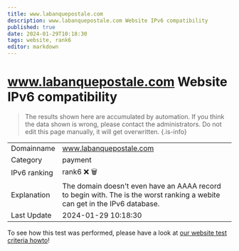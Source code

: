 ```yaml
---
title: www.labanquepostale.com
description: www.labanquepostale.com Website IPv6 compatibility
published: true
date: 2024-01-29T10:18:30
tags: website, rank6
editor: markdown
---
```


# www.labanquepostale.com Website IPv6 compatibility

> The results shown here are accumulated by automation. If you think the data shown is wrong, please contact the administrators. 
> Do not edit this page manually, it will get overwritten.
{.is-info}


|   |   |
| - | - |
| Domainname | www.labanquepostale.com
| Category | payment |
| IPv6 ranking | rank6 :x: :wastebasket: |
| Explanation | The domain doesn't even have an AAAA record to begin with. The is the worst ranking a webite can get in the IPv6 database. |
| Last Update | 2024-01-29 10:18:30 |

To see how this test was performed, please have a look at [our website test criteria howto](/howto/testcriteria/website)!

